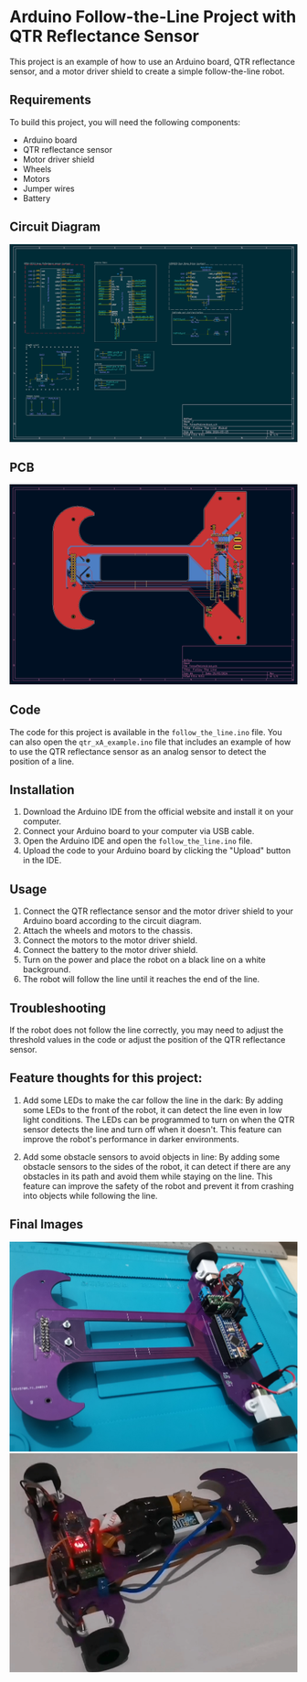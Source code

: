 # Arduino Follow-the-Line Project with QTR Reflectance Sensor

This project is an example of how to use an Arduino board, QTR reflectance sensor, and a motor driver shield to create a simple follow-the-line robot.

## Requirements

To build this project, you will need the following components:

- Arduino board
- QTR reflectance sensor
- Motor driver shield
- Wheels
- Motors
- Jumper wires
- Battery

## Circuit Diagram

![Circuit Diagram](img/circuit-diagram.png)

## PCB

![PCB](img/pcb.png)

## Code

The code for this project is available in the `follow_the_line.ino` file.
You can also open the `qtr_xA_example.ino` file that includes an example of how to use the QTR reflectance sensor as an analog sensor to detect the position of a line.

## Installation

1. Download the Arduino IDE from the official website and install it on your computer.
2. Connect your Arduino board to your computer via USB cable.
3. Open the Arduino IDE and open the `follow_the_line.ino` file.
4. Upload the code to your Arduino board by clicking the "Upload" button in the IDE.

## Usage

1. Connect the QTR reflectance sensor and the motor driver shield to your Arduino board according to the circuit diagram.
2. Attach the wheels and motors to the chassis.
3. Connect the motors to the motor driver shield.
4. Connect the battery to the motor driver shield.
5. Turn on the power and place the robot on a black line on a white background.
6. The robot will follow the line until it reaches the end of the line.

## Troubleshooting

If the robot does not follow the line correctly, you may need to adjust the threshold values in the code or adjust the position of the QTR reflectance sensor.

## Feature thoughts for this project:

1. Add some LEDs to make the car follow the line in the dark: By adding some LEDs to the front of the robot, it can detect the line even in low light conditions. The LEDs can be programmed to turn on when the QTR sensor detects the line and turn off when it doesn't. This feature can improve the robot's performance in darker environments.

2. Add some obstacle sensors to avoid objects in line: By adding some obstacle sensors to the sides of the robot, it can detect if there are any obstacles in its path and avoid them while staying on the line. This feature can improve the safety of the robot and prevent it from crashing into objects while following the line.

## Final Images

![final](img/final.jpg)
![racing](img/racing.png)
